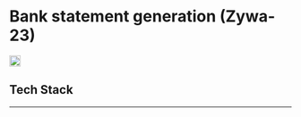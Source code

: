 # Bank statement generation (Zywa-23)

<img src="https://github.com/Emad-Eldin-G/Transactions-details/blob/main/logo.png" width="20">

## Tech Stack
------------------------------------  
